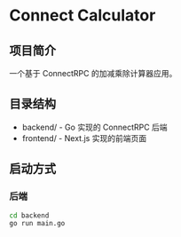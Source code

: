# Connect Calculator

## 项目简介
一个基于 ConnectRPC 的加减乘除计算器应用。

## 目录结构
- backend/ - Go 实现的 ConnectRPC 后端
- frontend/ - Next.js 实现的前端页面

## 启动方式

### 后端
```bash
cd backend
go run main.go


